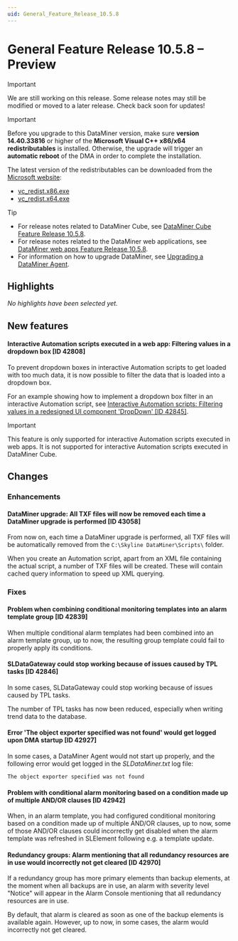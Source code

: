 ```yaml
---
uid: General_Feature_Release_10.5.8
---
```


# General Feature Release 10.5.8 – Preview

> [!IMPORTANT]
> We are still working on this release. Some release notes may still be modified or moved to a later release. Check back soon for updates!

> [!IMPORTANT]
>
> Before you upgrade to this DataMiner version, make sure **version 14.40.33816** or higher of the **Microsoft Visual C++ x86/x64 redistributables** is installed. Otherwise, the upgrade will trigger an **automatic reboot** of the DMA in order to complete the installation.
>
> The latest version of the redistributables can be downloaded from the [Microsoft website](https://learn.microsoft.com/en-us/cpp/windows/latest-supported-vc-redist?view=msvc-170#latest-microsoft-visual-c-redistributable-version):
>
> - [vc_redist.x86.exe](https://aka.ms/vs/17/release/vc_redist.x86.exe)
> - [vc_redist.x64.exe](https://aka.ms/vs/17/release/vc_redist.x64.exe)

> [!TIP]
>
> - For release notes related to DataMiner Cube, see [DataMiner Cube Feature Release 10.5.8](xref:Cube_Feature_Release_10.5.8).
> - For release notes related to the DataMiner web applications, see [DataMiner web apps Feature Release 10.5.8](xref:Web_apps_Feature_Release_10.5.8).
> - For information on how to upgrade DataMiner, see [Upgrading a DataMiner Agent](xref:Upgrading_a_DataMiner_Agent).

## Highlights

*No highlights have been selected yet.*

## New features

#### Interactive Automation scripts executed in a web app: Filtering values in a dropdown box [ID 42808]

<!-- MR 10.6.0 - FR 10.5.8 -->

To prevent dropdown boxes in interactive Automation scripts to get loaded with too much data, it is now possible to filter the data that is loaded into a dropdown box.

For an example showing how to implement a dropdown box filter in an interactive Automation script, see [Interactive Automation scripts: Filtering values in a redesigned UI component 'DropDown' [ID 42845]](xref:Web_apps_Feature_Release_10.5.8#interactive-automation-scripts-filtering-values-in-a-redesigned-ui-component-dropdown-id-42845).

> [!IMPORTANT]
> This feature is only supported for interactive Automation scripts executed in web apps. It is not supported for interactive Automation scripts executed in DataMiner Cube.

## Changes

### Enhancements

#### DataMiner upgrade: All TXF files will now be removed each time a DataMiner upgrade is performed [ID 43058]

<!-- MR 10.4.0 [CU17]/10.5.0 [CU5] - FR 10.5.8 -->

From now on, each time a DataMiner upgrade is performed, all TXF files will be automatically removed from the `C:\Skyline DataMiner\Scripts\` folder.

When you create an Automation script, apart from an XML file containing the actual script, a number of TXF files will be created. These will contain cached query information to speed up XML querying.

### Fixes

#### Problem when combining conditional monitoring templates into an alarm template group [ID 42839]

<!-- MR 10.4.0 [CU17]/10.5.0 [CU5] - FR 10.5.8 -->

When multiple conditional alarm templates had been combined into an alarm template group, up to now, the resulting group template could fail to properly apply its conditions.

#### SLDataGateway could stop working because of issues caused by TPL tasks [ID 42846]

<!-- MR 10.4.0 [CU17]/10.5.0 [CU5] - FR 10.5.8 -->

In some cases, SLDataGateway could stop working because of issues caused by TPL tasks.

The number of TPL tasks has now been reduced, especially when writing trend data to the database.

#### Error 'The object exporter specified was not found' would get logged upon DMA startup [ID 42927]

<!-- MR 10.4.0 [CU17]/10.5.0 [CU5] - FR 10.5.8 -->

In some cases, a DataMiner Agent would not start up properly, and the following error would get logged in the *SLDataMiner.txt* log file:

`The object exporter specified was not found`

#### Problem with conditional alarm monitoring based on a condition made up of multiple AND/OR clauses [ID 42942]

<!-- MR 10.4.0 [CU17]/10.5.0 [CU5] - FR 10.5.8 -->

When, in an alarm template, you had configured conditional monitoring based on a condition made up of multiple AND/OR clauses, up to now, some of those AND/OR clauses could incorrectly get disabled when the alarm template was refreshed in SLElement following e.g. a template update.

#### Redundancy groups: Alarm mentioning that all redundancy resources are in use would incorrectly not get cleared [ID 42970]

<!-- MR 10.4.0 [CU17]/10.5.0 [CU4] - FR 10.5.8 -->

If a redundancy group has more primary elements than backup elements, at the moment when all backups are in use, an alarm with severity level "Notice" will appear in the Alarm Console mentioning that all redundancy resources are in use.

By default, that alarm is cleared as soon as one of the backup elements is available again. However, up to now, in some cases, the alarm would incorrectly not get cleared.
